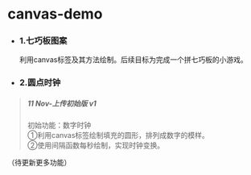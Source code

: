 # canvas-demo
- ### 1.七巧板图案
  利用canvas标签及其方法绘制。后续目标为完成一个拼七巧板的小游戏。
- ### 2.圆点时钟
> ##### 11 Nov-上传初始版 v1
>初始功能：数字时钟<br/>
>①利用canvas标签绘制填充的圆形，排列成数字的模样。<br/>
>②使用间隔函数每秒绘制，实现时钟变换。

（待更新更多功能） 
